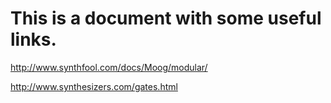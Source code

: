 # This is a document with some useful links. 

http://www.synthfool.com/docs/Moog/modular/

http://www.synthesizers.com/gates.html
